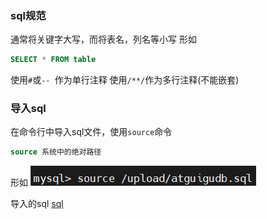 ### sql规范

通常将关键字大写，而将表名，列名等小写
形如

```sql
SELECT * FROM table
```

使用`#`或`-- `作为单行注释
使用`/**/`作为多行注释(不能嵌套)

### 导入sql

在命令行中导入sql文件，使用`source`命令

```sql
source 系统中的绝对路径
```

形如
![avatar](../source/img/source.png)

导入的sql
[sql](../source/atguigudb.sql)


